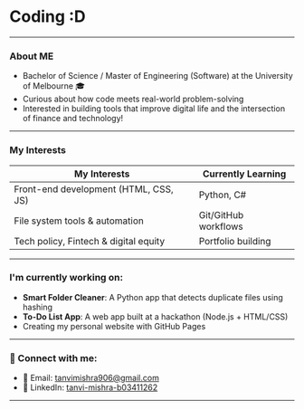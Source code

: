 # Coding :D

---
### About ME
- Bachelor of Science / Master of Engineering (Software) at the University of Melbourne 🎓 
- Curious about how code meets real-world problem-solving  
- Interested in building tools that improve digital life and the intersection of finance and technology!
  
---
### My Interests

| My Interests | Currently Learning |
|--------------|---------------------|
| Front-end development (HTML, CSS, JS) | Python, C# |
| File system tools & automation | Git/GitHub workflows |
| Tech policy, Fintech & digital equity | Portfolio building  |

---
### I'm currently working on:

- **Smart Folder Cleaner**: A Python app that detects duplicate files using hashing
- **To-Do List App**: A web app built at a hackathon (Node.js + HTML/CSS)
- Creating my personal website with GitHub Pages

---
### 🔗 Connect with me:
- 📧 Email: [tanvimishra906@gmail.com](mailto:tanvimishra906@gmail.com)
- 💼 LinkedIn: [tanvi-mishra-b03411262](https://www.linkedin.com/in/tanvi-mishra-b03411262)
  
---
